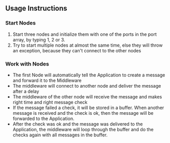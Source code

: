 ## Usage Instructions

### Start Nodes

1. Start three nodes and initialize them with one of the ports in the port array, by typing 1, 2 or 3.
3. Try to start multiple nodes at almost the same time, else they will throw an exception, because they can't connect to the other nodes

### Work with Nodes
* The first Node will automatically tell the Application to create a message and forward it to the Middleware
* The middleware will connect to another node and deliver the message after a delay
* The middleware of the other node will receive the message and makes right time and right message check
* If the message failed a check, it will be stored in a buffer. When another message is received and the check is ok, then the message will be forwarded to the Application. 
* After the check was ok and the message was delivered to the Application, the middleware will loop through the buffer and do the checks again with all messages in the buffer. 
